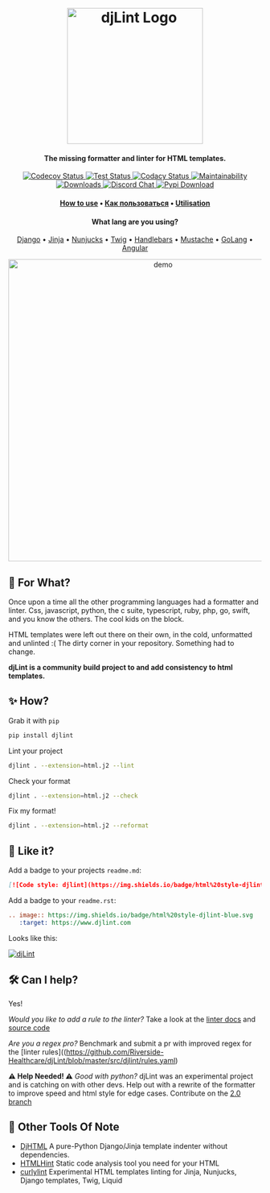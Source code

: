 
<h1 align="center">
  <br>
  <a href="https://www.djlint.com"><img src="https://raw.githubusercontent.com/Riverside-Healthcare/djLint/master/docs/src/static/img/icon.png" alt="djLint Logo" width="270"></a>
  <br>
</h1>
 
<h4 align="center">The missing formatter and linter for HTML templates.</h4>

<p align="center">
   <a href="https://codecov.io/gh/Riverside-Healthcare/djlint">
     <img src="https://codecov.io/gh/Riverside-Healthcare/djlint/branch/master/graph/badge.svg?token=eNTG721BAA" alt="Codecov Status">
   </a>
   <a href="https://github.com/Riverside-Healthcare/djlint/actions/workflows/test.yml">
     <img src="https://github.com/Riverside-Healthcare/djlint/actions/workflows/test.yml/badge.svg" alt="Test Status">
   </a>
   <a href="https://www.codacy.com/gh/Riverside-Healthcare/djlint/dashboard?utm_source=github.com&amp;utm_medium=referral&amp;utm_content=Riverside-Healthcare/djlint&amp;utm_campaign=Badge_Grade">
     <img src="https://app.codacy.com/project/badge/Grade/dba6338b0e7a4de896b45b382574f369" alt="Codacy Status">
   </a>
   <a href="https://codeclimate.com/github/Riverside-Healthcare/djlint/maintainability">
     <img src="https://api.codeclimate.com/v1/badges/5febe4111a36c7e0d2ed/maintainability" alt="Maintainability">
   </a>
   <a href="https://pepy.tech/project/djlint">
     <img src="https://pepy.tech/badge/djlint" alt="Downloads">
   </a>
   <a href="https://discord.gg/taghAqebzU">
     <img src="https://img.shields.io/badge/chat-discord-green" alt="Discord Chat">
   </a>
   <a href="https://pypi.org/project/djlint/">
     <img src="https://img.shields.io/pypi/v/djlint" alt="Pypi Download">
   </a>
</p>

<h4 align="center"><a href="https://www.djlint.com">How to use</a> • <a href="https://www.djlint.com/ru/">Как пользоваться</a> • <a href="https://www.djlint.com/fr/">Utilisation</a></h4>
<h4 align="center">What lang are you using?</h4>

<p align="center">
   <a href="https://djlint.com/docs/languages/django/">Django</a> • <a href="https://djlint.com/docs/languages/jinja/">Jinja</a> • <a href="https://djlint.com/docs/languages/nunjucks/">Nunjucks</a> • <a href="https://djlint.com/docs/languages/twig/">Twig</a> • <a href="https://djlint.com/docs/languages/handlebars/">Handlebars</a> • <a href="https://djlint.com/docs/languages/mustach/">Mustache</a> • <a href="https://djlint.com/docs/languages/golang/">GoLang</a> • <a href="https://djlint.com/docs/languages/angular/">Angular</a>
</p>

<p align="center">
  <img src="https://github.com/Riverside-Healthcare/djLint/blob/aa9097660d4a2e840450de5456f656c42bc7dd34/docs/src/static/img/demo-min.gif" alt="demo" width="600">
</p>

## 🤔 For What?

Once upon a time all the other programming languages had a formatter and linter. Css, javascript, python, the c suite, typescript, ruby, php, go, swift, and you know the others. The cool kids on the block.

HTML templates were left out there on their own, in the cold, unformatted and unlinted :( The dirty corner in your repository. Something had to change.

**djLint is a community build project to and add consistency to html templates.**

## ✨ How?

Grab it with `pip`

```bash
pip install djlint
```

Lint your project

```bash
djlint . --extension=html.j2 --lint
```
Check your format

```bash
djlint . --extension=html.j2 --check
```
Fix my format!
```bash
djlint . --extension=html.j2 --reformat
```

## 💙 Like it?

Add a badge to your projects ```readme.md```:

```md
[![Code style: djlint](https://img.shields.io/badge/html%20style-djlint-blue.svg)](https://www.djlint.com)
```

Add a badge to your ```readme.rst```:

```rst
.. image:: https://img.shields.io/badge/html%20style-djlint-blue.svg
   :target: https://www.djlint.com
```
Looks like this:

[![djLint](https://img.shields.io/badge/html%20style-djLint-blue.svg)](https://github.com/Riverside-Healthcare/djlint)


## 🛠️ Can I help?

Yes! 

*Would you like to add a rule to the linter?* Take a look at the [linter docs](https://djlint.com/docs/linter/) and [source code](https://github.com/Riverside-Healthcare/djLint/blob/master/src/djlint/rules.yaml)

*Are you a regex pro?* Benchmark and submit a pr with improved regex for the [linter rules]((https://github.com/Riverside-Healthcare/djLint/blob/master/src/djlint/rules.yaml)

**⚠️ Help Needed! ⚠️** *Good with python?* djLint was an experimental project and is catching on with other devs. Help out with a rewrite of the formatter to improve speed and html style for edge cases. Contribute on the [2.0 branch](https://github.com/Riverside-Healthcare/djLint/tree/block_indent)

## 🏃 Other Tools Of Note

* [DjHTML](https://github.com/rtts/djhtml) A pure-Python Django/Jinja template indenter without dependencies.
* [HTMLHint](https://htmlhint.com) Static code analysis tool you need for your HTML
* [curlylint](https://www.curlylint.org) Experimental HTML templates linting for Jinja, Nunjucks, Django templates, Twig, Liquid
